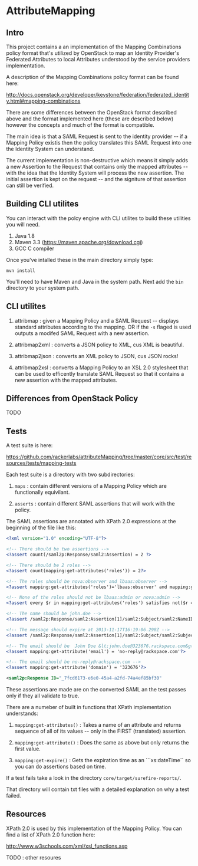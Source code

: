 # AttributeMapping

## Intro

This project contains a an implementation of the Mapping Combinations
policy format that's utilized by OpenStack to map an Identity
Provider's Federated Attributes to local Attributes understood by the
service providers implementation.

A description of the Mapping Combinations policy format can be found
here:

http://docs.openstack.org/developer/keystone/federation/federated_identity.html#mapping-combinations

There are some differences between the OpenStack format described
above and the format implemented here (these are described below)
however the concepts and much of the format is compatible.

The main idea is that a SAML Request is sent to the identity
provider -- if a Mapping Policy existis then the policy translates
this SAML Request into one the Identity System can understand.

The current implementation is non-destructive which means it simply
adds a new Assertion to the Request that contains only the mapped
attributes -- with the idea that the Identity System will process the
new assertion.  The initial assertion is kept on the request -- and
the signiture of that assertion can still be verified.

## Building CLI utilites

You can interact with the polcy engine with CLI utilites to build
these utilities you will need.

1. Java 1.8
2. Maven 3.3 (https://maven.apache.org/download.cgi)
3. GCC C compiler

Once you've intalled these in the main directory simply type:

````shell
mvn install
````

You'll need to have Maven and Java in the system path.  Next add the
```bin``` directory to your system path. 

## CLI utilites

1. attribmap : given a Mapping Policy and a SAML Request -- displays
standard attributes according to the mapping.  OR if the ```-s```
flaged is used outputs a modifed SAML Request with a new assertion.

1. attribmap2xml : converts a JSON policy to XML, cus XML is
beautiful.

1. attribmap2json : converts an XML policy to JSON, cus JSON rocks!

1. attribmap2xsl : converts a Mapping Policy to an XSL 2.0 stylesheet
that can be used to efficently translate SAML Request so that it
contains a new assertion with the mapped attributes.

## Differences from OpenStack Policy

TODO

## Tests

A test suite is here:

https://github.com/rackerlabs/attributeMapping/tree/master/core/src/test/resources/tests/mapping-tests

Each test suite is a directory with two subdirectories:

1. ```maps``` : contain different versions of a Mapping Policy which
are functionally equivilant.

2. ```asserts``` : contain different SAML assertions that will work
with the policy.

The SAML assertions are annotated with XPath 2.0 expressions at the
beginning of the file like this:

````xml
<?xml version="1.0" encoding="UTF-8"?>

<!-- There should be two assertions -->
<?assert count(/saml2p:Response/saml2:Assertion) = 2 ?>

<!-- There should be 2 roles -->
<?assert count(mapping:get-attributes('roles')) = 2?>

<!-- The roles should be nova:observer and lbaas:observer -->
<?assert mapping:get-attributes('roles')='lbaas:observer' and mapping:get-attributes('roles')='nova:observer' ?>

<!-- None of the roles should not be lbaas:admin or nova:admin -->
<?assert every $r in mapping:get-attributes('roles') satisfies not($r = ('lbaas:admin', 'nova:admin'))?>

<!-- The name should be john.doe -->
<?assert /saml2p:Response/saml2:Assertion[1]/saml2:Subject/saml2:NameID = 'john.doe'?>

<!-- The message should expire at 2013-11-17T16:19:06.298Z -->
<?assert /saml2p:Response/saml2:Assertion[1]/saml2:Subject/saml2:SubjectConfirmation/saml2:SubjectConfirmationData/@NotOnOrAfter = '2013-11-17T16:19:06.298Z'?>

<!-- The email should be  John Doe &lt;john.doe@323676.rackspace.com&gt; -->
<?assert mapping:get-attribute('email') = 'no-reply@rackspace.com'?>

<!-- The email should be no-reply@rackspace.com -->
<?assert mapping:get-attribute('domain') = '323676'?>

<saml2p:Response ID="_7fcd6173-e6e0-45a4-a2fd-74a4ef85bf30" 
````

These assertions are made are on the converted SAML an the test passes
only if they all validate to true.

There are a numeber of built in functions that XPath implementation
understands:

1. ```mapping:get-attributes()```  : Takes a name of an attribute and
returns sequence of all of its values -- only in the FIRST
(translated) assertion.

1. ```mapping:get-attribute()```  : Does the same as above but only
returns the first value.

1. ```mapping:get-expire()``` : Gets the expiration time as an
```xs:dateTime`` so you can do assertions based on time. 

If a test fails take a look in the directory ```core/target/surefire-reports/```.

That directory will contain txt files with a detailed explanation on
why a test failed.

## Resources

XPath 2.0 is used by this implementation of the Mapping Policy. You
can find a list of XPath 2.0 function here:

http://www.w3schools.com/xml/xsl_functions.asp

TODO : other resoures


